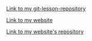 [Link to my git-lesson-repository](https://github.com/havadtoiGabriella/git-lesson-repository)

[Link to my website](https://havadtoigabriella.github.io/)

[Link to my website's repository](https://github.com/havadtoiGabriella/havadtoiGabriella.github.io)